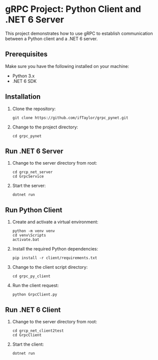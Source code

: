 # gRPC Project: Python Client and .NET 6 Server

This project demonstrates how to use gRPC to establish communication between a Python client and a .NET 6 server.

## Prerequisites

Make sure you have the following installed on your machine:

- Python 3.x
- .NET 6 SDK

## Installation

1. Clone the repository:

    ```shell
    git clone https://github.com/ifTaylor/grpc_pynet.git
    ```

2. Change to the project directory:

    ```shell
    cd grpc_pynet
    ```

## Run .NET 6 Server

1. Change to the server directory from root:

    ```shell
    cd grcp_net_server
    cd GrpcService
    ```

2. Start the server:

    ```shell
    dotnet run
    ```

## Run Python Client

1. Create and activate a virtual environment:

    ```shell
    python -m venv venv
    cd venv\Scripts
    activate.bat
    ```

2. Install the required Python dependencies:

    ```shell
    pip install -r client/requirements.txt
    ```

3. Change to the client script directory:

    ```shell
    cd grpc_py_client
    ```

3. Run the client request:

    ```shell
    python GrpcClient.py
    ```

## Run .NET 6 Client

1. Change to the server directory from root:

    ```shell
    cd grcp_net_client2test
    cd GrpcClient
    ```

2. Start the client:

    ```shell
    dotnet run
    ```
